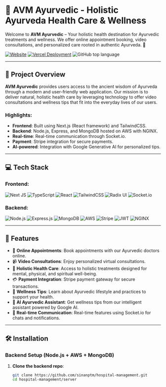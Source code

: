 # 🌿 AVM Ayurvedic - Holistic Ayurveda Health Care & Wellness

Welcome to **AVM Ayurvedic** – Your holistic health destination for Ayurvedic treatments and wellness. We offer online appointment booking, video consultations, and personalized care rooted in authentic Ayurveda. 🌱

[![Website](https://img.shields.io/badge/Website-Visit%20Our%20Site-brightgreen?style=flat&logo=web&logoColor=white)](https://avm-ayurvedic.online) 
[![Vercel Deployment](https://img.shields.io/badge/Deployed%20on-Vercel-blue?style=flat&logo=vercel)](https://avm-ayurvedic.online) 
![GitHub top language](https://img.shields.io/github/languages/top/sinanptm/hospital-management?color=yellow&style=flat)

---

## 📜 Project Overview

**AVM Ayurvedic** provides users access to the ancient wisdom of Ayurveda through a modern and user-friendly web application. Our mission is to deliver natural, holistic health care by leveraging technology to offer video consultations and wellness tips that fit into the everyday lives of our users.

### Highlights:

- **Frontend**: Built using Next.js (React framework) and TailwindCSS.
- **Backend**: Node.js, Express, and MongoDB hosted on AWS with NGINX.
- **Real-time**: Real-time communication through Socket.io.
- **Payment**: Stripe integration for secure payments.
- **AI-powered**: Integration with Google Generative AI for personalized tips.

---

## 💻 Tech Stack

### Frontend:
![Next JS](https://img.shields.io/badge/Next.js-black?style=flat&logo=next.js) ![TypeScript](https://img.shields.io/badge/typescript-%23007ACC.svg?style=flat&logo=typescript&logoColor=white) ![React](https://img.shields.io/badge/react-%2320232a.svg?style=flat&logo=react&logoColor=%2361DAFB) ![TailwindCSS](https://img.shields.io/badge/tailwindcss-%2338B2AC.svg?style=flat&logo=tailwind-css&logoColor=white) ![Radix UI](https://img.shields.io/badge/radix%20ui-%231A1A1A.svg?style=flat&logo=radix-ui&logoColor=white) ![Socket.io](https://img.shields.io/badge/Socket.io-black?style=flat&logo=socket.io&badgeColor=white)

### Backend:
![Node.js](https://img.shields.io/badge/node.js-6DA55F?style=flat&logo=node.js&logoColor=white) ![Express.js](https://img.shields.io/badge/express.js-%23404d59.svg?style=flat&logo=express&logoColor=%2361DAFB) ![MongoDB](https://img.shields.io/badge/MongoDB-%234ea94b.svg?style=flat&logo=mongodb&logoColor=white) ![AWS](https://img.shields.io/badge/AWS-%23FF9900.svg?style=flat&logo=amazon-aws&logoColor=white) ![Stripe](https://img.shields.io/badge/stripe-%236464FF.svg?style=flat&logo=stripe&logoColor=white) ![JWT](https://img.shields.io/badge/JWT-black?style=flat&logo=JSON%20web%20tokens) ![NGINX](https://img.shields.io/badge/nginx-%23009639.svg?style=flat&logo=nginx&logoColor=white)

---

## 🚀 Features

- 📅 **Online Appointments**: Book appointments with our Ayurvedic doctors online.
- 📹 **Video Consultations**: Enjoy personalized virtual consultations.
- 🏥 **Holistic Health Care**: Access to holistic treatments designed for mental, physical, and spiritual well-being.
- 💳 **Payment Integration**: Stripe payment gateway for secure transactions.
- 🧘 **Wellness Tips**: Learn about Ayurvedic lifestyle and practices to support your health.
- 🌿 **AI Ayurvedic Assistant**: Get wellness tips from our intelligent assistant powered by Google AI.
- 🔄 **Real-time Communication**: Real-time features using Socket.io for chats and notifications.

---

## 🛠️ Installation

### Backend Setup (Node.js + AWS + MongoDB)

1. **Clone the backend repo**:
   ```bash
   git clone https://github.com/sinanptm/hospital-management.git
   cd hospital-management/server
